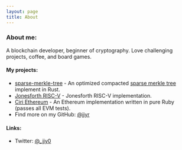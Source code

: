 ```yaml
---
layout: page
title: About
---
```


### About me:

A blockchain developer, beginner of cryptography. Love challenging projects, coffee, and board games.

#### My projects:

* [sparse-merkle-tree](https://github.com/jjyr/sparse-merkle-tree) - An optimized compacted [sparse merkle tree](https://justjjy.com/An-optimized-compact-sparse-merkle-tree) implement in Rust.
* [Jonesforth RISC-V](https://github.com/jjyr/jonesforth_riscv) - Jonesforth RISC-V implementation.
* [Ciri Ethereum](https://github.com/ciri-ethereum/ciri) - An Ethereum implementation written in pure Ruby (passes all EVM tests).
* Find more on my GitHub: [@jjyr](https://github.com/jjyr)

#### Links:

* Twitter: [@_jjy0](https://twitter.com/_jjy0)
